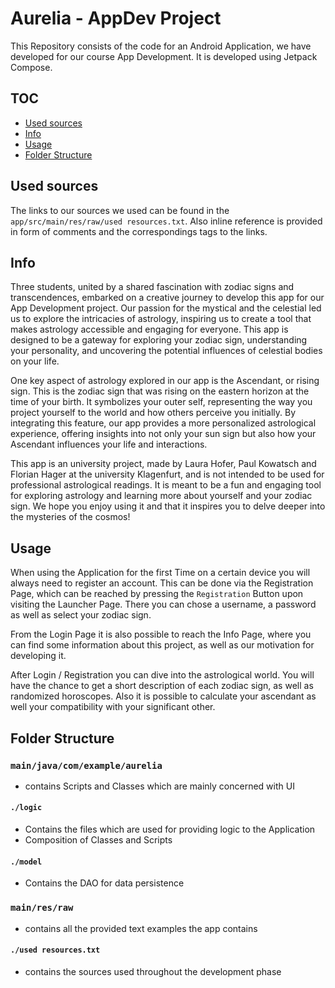 # Aurelia - AppDev Project 

This Repository consists of the code for an Android Application, we have
developed for our course App Development. It is developed using Jetpack Compose.

## TOC

* [Used sources](#used-sources)
* [Info](#info)
* [Usage](#usage)
* [Folder Structure](#folder-structure)

## Used sources

The links to our sources we used can be found in the `app/src/main/res/raw/used resources.txt`.
Also inline reference is provided in form of comments and the correspondings tags to the links.

## Info

Three students, united by a shared fascination with zodiac signs and transcendences, embarked on a 
creative journey to develop this app for our App Development project. 
Our passion for the mystical and the celestial led us to explore the intricacies of astrology, 
inspiring us to create a tool that makes astrology accessible and engaging for everyone. 
This app is designed to be a gateway for exploring your zodiac sign, understanding your personality,
and uncovering the potential influences of celestial bodies on your life.

One key aspect of astrology explored in our app is the Ascendant, or rising sign. 
This is the zodiac sign that was rising on the eastern horizon at the time of your birth. 
It symbolizes your outer self, representing the way you project yourself to the world and how 
others perceive you initially. By integrating this feature, our app provides a more personalized 
astrological experience, offering insights into not only your sun sign but also how your Ascendant 
influences your life and interactions.

This app is an university project, made by Laura Hofer, Paul Kowatsch and Florian Hager at 
the university Klagenfurt, and is not intended to be used for professional astrological readings. 
It is meant to be a fun and engaging tool for exploring astrology and learning more about yourself 
and your zodiac sign. We hope you enjoy using it and that it inspires you to delve deeper 
into the mysteries of the cosmos!

## Usage

When using the Application for the first Time on a certain device you will always need to register 
an account. This can be done via the Registration Page, which can be reached by pressing the
`Registration` Button upon visiting the Launcher Page. There you can chose a username, a password as
well as select your zodiac sign.

From the Login Page it is also possible to reach the Info Page, where you can find some information 
about this project, as well as our motivation for developing it.

After Login / Registration you can dive into the astrological world. You will have the chance to get
a short description of each zodiac sign, as well as randomized horoscopes. Also it is possible to 
calculate your ascendant as well your compatibility with your significant other.

## Folder Structure

### `main/java/com/example/aurelia`

* contains Scripts and Classes which are mainly concerned with UI

#### `./logic`

* Contains the files which are used for providing logic to the Application
* Composition of Classes and Scripts

#### `./model`

* Contains the DAO for data persistence

### `main/res/raw`

* contains all the provided text examples the app contains

#### `./used resources.txt`
* contains the sources used throughout the development phase

